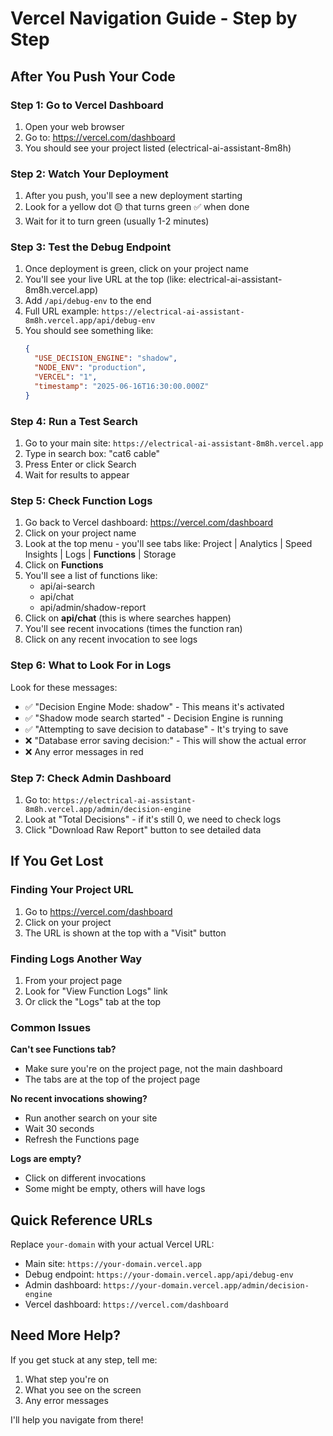 # Vercel Navigation Guide - Step by Step

## After You Push Your Code

### Step 1: Go to Vercel Dashboard
1. Open your web browser
2. Go to: https://vercel.com/dashboard
3. You should see your project listed (electrical-ai-assistant-8m8h)

### Step 2: Watch Your Deployment
1. After you push, you'll see a new deployment starting
2. Look for a yellow dot 🟡 that turns green ✅ when done
3. Wait for it to turn green (usually 1-2 minutes)

### Step 3: Test the Debug Endpoint
1. Once deployment is green, click on your project name
2. You'll see your live URL at the top (like: electrical-ai-assistant-8m8h.vercel.app)
3. Add `/api/debug-env` to the end
4. Full URL example: `https://electrical-ai-assistant-8m8h.vercel.app/api/debug-env`
5. You should see something like:
   ```json
   {
     "USE_DECISION_ENGINE": "shadow",
     "NODE_ENV": "production",
     "VERCEL": "1",
     "timestamp": "2025-06-16T16:30:00.000Z"
   }
   ```

### Step 4: Run a Test Search
1. Go to your main site: `https://electrical-ai-assistant-8m8h.vercel.app`
2. Type in search box: "cat6 cable"
3. Press Enter or click Search
4. Wait for results to appear

### Step 5: Check Function Logs
1. Go back to Vercel dashboard: https://vercel.com/dashboard
2. Click on your project name
3. Look at the top menu - you'll see tabs like: Project | Analytics | Speed Insights | Logs | **Functions** | Storage
4. Click on **Functions**
5. You'll see a list of functions like:
   - api/ai-search
   - api/chat
   - api/admin/shadow-report
6. Click on **api/chat** (this is where searches happen)
7. You'll see recent invocations (times the function ran)
8. Click on any recent invocation to see logs

### Step 6: What to Look For in Logs
Look for these messages:
- ✅ "Decision Engine Mode: shadow" - This means it's activated
- ✅ "Shadow mode search started" - Decision Engine is running
- ✅ "Attempting to save decision to database" - It's trying to save
- ❌ "Database error saving decision:" - This will show the actual error
- ❌ Any error messages in red

### Step 7: Check Admin Dashboard
1. Go to: `https://electrical-ai-assistant-8m8h.vercel.app/admin/decision-engine`
2. Look at "Total Decisions" - if it's still 0, we need to check logs
3. Click "Download Raw Report" button to see detailed data

## If You Get Lost

### Finding Your Project URL
1. Go to https://vercel.com/dashboard
2. Click on your project
3. The URL is shown at the top with a "Visit" button

### Finding Logs Another Way
1. From your project page
2. Look for "View Function Logs" link
3. Or click the "Logs" tab at the top

### Common Issues

**Can't see Functions tab?**
- Make sure you're on the project page, not the main dashboard
- The tabs are at the top of the project page

**No recent invocations showing?**
- Run another search on your site
- Wait 30 seconds
- Refresh the Functions page

**Logs are empty?**
- Click on different invocations
- Some might be empty, others will have logs

## Quick Reference URLs

Replace `your-domain` with your actual Vercel URL:
- Main site: `https://your-domain.vercel.app`
- Debug endpoint: `https://your-domain.vercel.app/api/debug-env`
- Admin dashboard: `https://your-domain.vercel.app/admin/decision-engine`
- Vercel dashboard: `https://vercel.com/dashboard`

## Need More Help?

If you get stuck at any step, tell me:
1. What step you're on
2. What you see on the screen
3. Any error messages

I'll help you navigate from there!